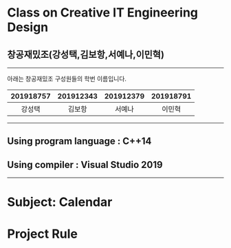 # Class on Creative IT Engineering Design
## 창공재밌조(강성택,김보항,서예나,이민혁)



-----------------------------------------------

아래는 창공재밌조 구성원들의 학번 이름입니다.

|201918757| 201912343 | 201912379 | 201918791 |
| :---: | :---: | :---: | :---: |
| 강성택 | 김보항 | 서예나 | 이민혁 |


------------------------------------------------

## Using program language : C++14
## Using compiler : Visual Studio 2019

-------------------------------------------------
# Subject: Calendar

# Project Rule

